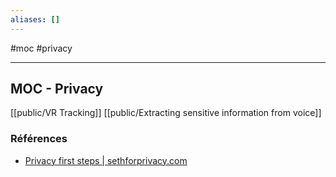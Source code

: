```yaml
---
aliases: []
---
```

#moc #privacy 
***

## MOC - Privacy

[[public/VR Tracking]]
[[public/Extracting sensitive information from voice]]

### Références

- [Privacy first steps | sethforprivacy.com](https://sethforprivacy.com/posts/privacy-first-steps/)